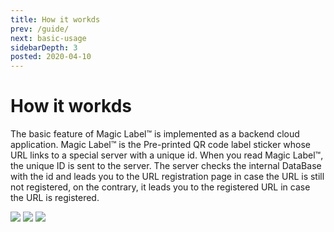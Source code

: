 ```yaml
---
title: How it workds
prev: /guide/
next: basic-usage
sidebarDepth: 3
posted: 2020-04-10
---
```

# How it workds
The basic feature of Magic Label™ is implemented as a  backend cloud application.
Magic Label™ is the Pre-printed QR code label sticker whose URL links to a special server with a unique id.
When you read Magic Label™, the unique ID is sent to the server.
The server checks the internal DataBase with the id and leads you to the URL registration page in case the URL is still not registered, on the contrary, it leads you to the registered URL in case the URL is registered.

<!-- mermaids/01.txt -->
<img src="https://kroki.io/mermaid/svg/eNpLL0osyFAIceFSAILMFEON6KDUxBQF38T0zGQFn8Sk1JxYTQVdXbsaT5eazBSj6tAgH4Wi1PTM4pLUotQU-1qwXGVqMVDSRCM6PV-hBIgyUhWA6mI1oYYagRXl5QPVmGpEI0woSizJzM9TKEhMTwWqBQC-gyv7">


<!-- mermaids/02.txt -->
<img src="https://kroki.io/mermaid/svg/eNplj0sOwyAMRPc5hS_QC7CI1M-yG6h6ABes1pUgqYG0xy-CZBHh5cwbjx3pkylYujA-Bf0AZR7TDzhEdgTpReBoYUvVmVESW54xJDijJ8FOPsn0jSRVp-CGDtCmk44QOVFD29rDOGqj4GYxbAFtithcBUIpSwCEu7nuY2u_gnf2M6SpvrBRq1mwVrmn6hF_OVVVLw==">

<img src="https://kroki.io/mermaid/svg/eNrtU8tOw0AMvOcrfEf8QA5FDbkglSJa9cDR3bhhUbIbvE7h89lH2iYKBT6APXrG47FH6-i9J6Oo1Fgzthn4t7efoI3TFYG8ElR01Ioi0iGLVrpDI3CPLTHOygXbD0cc62SqbEZ4xForWOGemuw8binUaGLYUTWX3BIfB8VxuSyuD1mC00KpvrZCYL3CYDkHFDhodgJOoUmkBN0uFiN7OWw9Ds-byBgBnnaSYpKeDSDsNiuwh8kicJPo8FBOZww3yuGtbzsQO19_YHhuWv5C_cOc1OJ7yyKPfO28z1o7IabqLnLKYqS9tpdDNXSQMCD0rp-memffjiQKY9ddsRtQ7za4nns6mQmsHzJypKypYkhgGRr0Lf9pwQu57-M6AfO8vJBmUhIsXbTj-af-07_5pSFkkH0BVIhO0w==">
